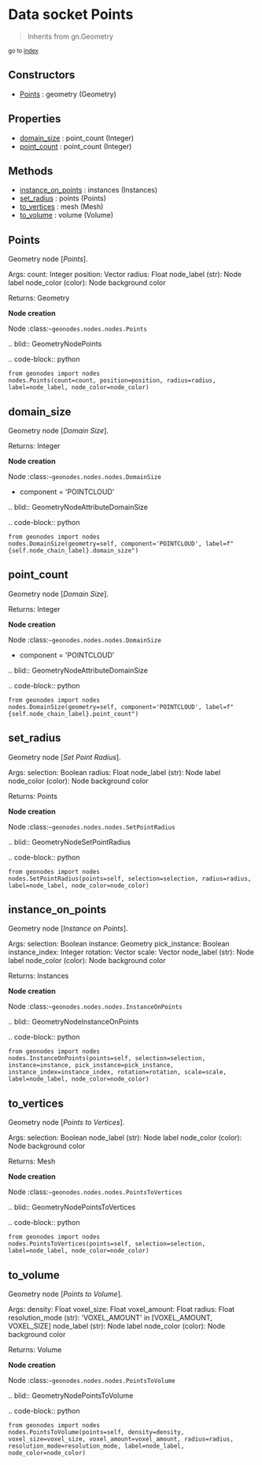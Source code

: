 
# Data socket Points

> Inherits from gn.Geometry
  
<sub>go to [index](/docs/index.md)</sub>



## Constructors

- [Points](#points) : geometry (Geometry)

## Properties

- [domain_size](#domain_size) : point_count (Integer)
- [point_count](#point_count) : point_count (Integer)

## Methods

- [instance_on_points](#instance_on_points) : instances (Instances)
- [set_radius](#set_radius) : points (Points)
- [to_vertices](#to_vertices) : mesh (Mesh)
- [to_volume](#to_volume) : volume (Volume)

## Points

Geometry node [*Points*].


  Args:
    count: Integer
    position: Vector
    radius: Float
    node_label (str): Node label
    node_color (color): Node background color
    
  Returns:
    Geometry
    
  **Node creation**
  
  Node :class:`~geonodes.nodes.nodes.Points`
  
  
  .. blid:: GeometryNodePoints
  
  .. code-block:: python
  
    from geonodes import nodes
    nodes.Points(count=count, position=position, radius=radius, label=node_label, node_color=node_color)
    

## domain_size

Geometry node [*Domain Size*].



  Returns:
    Integer
    
  **Node creation**
  
  Node :class:`~geonodes.nodes.nodes.DomainSize`
  
  - component = 'POINTCLOUD'
    
  .. blid:: GeometryNodeAttributeDomainSize
  
  .. code-block:: python
  
    from geonodes import nodes
    nodes.DomainSize(geometry=self, component='POINTCLOUD', label=f"{self.node_chain_label}.domain_size")
    

## point_count

Geometry node [*Domain Size*].



  Returns:
    Integer
    
  **Node creation**
  
  Node :class:`~geonodes.nodes.nodes.DomainSize`
  
  - component = 'POINTCLOUD'
    
  .. blid:: GeometryNodeAttributeDomainSize
  
  .. code-block:: python
  
    from geonodes import nodes
    nodes.DomainSize(geometry=self, component='POINTCLOUD', label=f"{self.node_chain_label}.point_count")
    

## set_radius

Geometry node [*Set Point Radius*].


  Args:
    selection: Boolean
    radius: Float
    node_label (str): Node label
    node_color (color): Node background color
    
  Returns:
    Points
    
  **Node creation**
  
  Node :class:`~geonodes.nodes.nodes.SetPointRadius`
  
  
  .. blid:: GeometryNodeSetPointRadius
  
  .. code-block:: python
  
    from geonodes import nodes
    nodes.SetPointRadius(points=self, selection=selection, radius=radius, label=node_label, node_color=node_color)
    

## instance_on_points

Geometry node [*Instance on Points*].


  Args:
    selection: Boolean
    instance: Geometry
    pick_instance: Boolean
    instance_index: Integer
    rotation: Vector
    scale: Vector
    node_label (str): Node label
    node_color (color): Node background color
    
  Returns:
    Instances
    
  **Node creation**
  
  Node :class:`~geonodes.nodes.nodes.InstanceOnPoints`
  
  
  .. blid:: GeometryNodeInstanceOnPoints
  
  .. code-block:: python
  
    from geonodes import nodes
    nodes.InstanceOnPoints(points=self, selection=selection, instance=instance, pick_instance=pick_instance, instance_index=instance_index, rotation=rotation, scale=scale, label=node_label, node_color=node_color)
    

## to_vertices

Geometry node [*Points to Vertices*].


  Args:
    selection: Boolean
    node_label (str): Node label
    node_color (color): Node background color
    
  Returns:
    Mesh
    
  **Node creation**
  
  Node :class:`~geonodes.nodes.nodes.PointsToVertices`
  
  
  .. blid:: GeometryNodePointsToVertices
  
  .. code-block:: python
  
    from geonodes import nodes
    nodes.PointsToVertices(points=self, selection=selection, label=node_label, node_color=node_color)
    

## to_volume

Geometry node [*Points to Volume*].


  Args:
    density: Float
    voxel_size: Float
    voxel_amount: Float
    radius: Float
    resolution_mode (str): 'VOXEL_AMOUNT' in [VOXEL_AMOUNT, VOXEL_SIZE]
    node_label (str): Node label
    node_color (color): Node background color
    
  Returns:
    Volume
    
  **Node creation**
  
  Node :class:`~geonodes.nodes.nodes.PointsToVolume`
  
  
  .. blid:: GeometryNodePointsToVolume
  
  .. code-block:: python
  
    from geonodes import nodes
    nodes.PointsToVolume(points=self, density=density, voxel_size=voxel_size, voxel_amount=voxel_amount, radius=radius, resolution_mode=resolution_mode, label=node_label, node_color=node_color)
    
